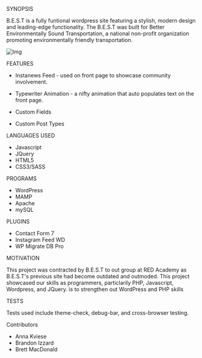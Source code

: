 SYNOPSIS

B.E.S.T is a fully funtional wordpress site featuring a stylish, modern design and leading-edge functionality. The B.E.S.T was built for Better Environmentally Sound Transportation, a national non-profit organization promoting environmentally friendly transportation.

![Img](https://http://i.imgur.com/5Fk0irI.png)


FEATURES

- Instanews Feed - used on front page to showcase community involvement.

- Typewriter Animation - a nifty animation that auto populates text on the
front page.

- Custom Fields

- Custom Post Types


LANGUAGES USED

- Javascript 
- JQuery 
- HTML5 
- CSS3/SASS

PROGRAMS

- WordPress
- MAMP
- Apache
- mySQL

PLUGINS

- Contact Form 7
- Instagram Feed WD
- WP Migrate DB Pro

MOTIVATION

This project was contracted by B.E.S.T to out group at RED Academy as B.E.S.T's previous site had become outdated and outmoded.  This project showcased our skills as programmers, particlarily PHP, Javascript, Wordpress, and JQuery.
is to strengthen out WordPress and PHP skills

TESTS

Tests used include theme-check, debug-bar, and cross-browser testing.

Contributors

- Anna Kviese
- Brandon Izzard
- Brett MacDonald



